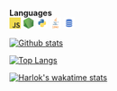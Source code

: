 **Languages**  
<code><img height="20" src="https://raw.githubusercontent.com/github/explore/80688e429a7d4ef2fca1e82350fe8e3517d3494d/topics/javascript/javascript.png"></code>
<code><img height="20" src="https://raw.githubusercontent.com/github/explore/80688e429a7d4ef2fca1e82350fe8e3517d3494d/topics/nodejs/nodejs.png"></code>
<code><img height="20" src="https://raw.githubusercontent.com/github/explore/80688e429a7d4ef2fca1e82350fe8e3517d3494d/topics/python/python.png"></code>
<code><img height="20" src="https://raw.githubusercontent.com/github/explore/80688e429a7d4ef2fca1e82350fe8e3517d3494d/topics/java/java.png"></code>
<code><img height="20" src="https://raw.githubusercontent.com/github/explore/80688e429a7d4ef2fca1e82350fe8e3517d3494d/topics/sql/sql.png"></code>

[![Github stats](https://supahfox-github-stats.vercel.app/api?username=SupahFox&show_icons=true&theme=dark&include_all_commits=true&count_private=true)](https://github.com/anuraghazra/github-readme-stats)

[![Top Langs](https://supahfox-github-stats.vercel.app/api/top-langs/?username=SupahFox&theme=dark&layout=donut)](https://github.com/anuraghazra/github-readme-stats)

[![Harlok's wakatime stats](https://supahfox-github-stats.vercel.app/api/wakatime?username=SupahFox&theme=dark&layout=compact)](https://github.com/anuraghazra/github-readme-stats)
